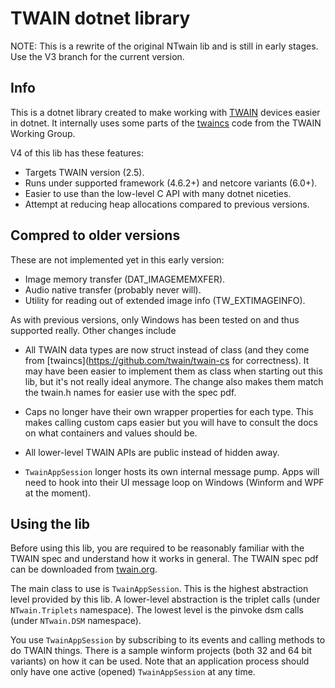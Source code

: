 # TWAIN dotnet library

NOTE: This is a rewrite of the original NTwain lib and is still
in early stages. Use the V3 branch for the current version.

## Info

This is a dotnet library created to make working with 
[TWAIN](http://twain.org/) devices easier in dotnet. 
It internally uses some parts of the
[twaincs](https://github.com/twain/twain-cs) code from
the TWAIN Working Group.

V4 of this lib has these features:

* Targets TWAIN version (2.5).
* Runs under supported framework (4.6.2+) and netcore variants (6.0+).
* Easier to use than the low-level C API with many dotnet niceties.
* Attempt at reducing heap allocations compared to previous versions.


## Compred to older versions

These are not implemented yet in this early version:

* Image memory transfer (DAT_IMAGEMEMXFER). 
* Audio native transfer (probably never will).
* Utility for reading out of extended image info (TW_EXTIMAGEINFO).

As with previous versions, only Windows has been tested on and thus 
supported really. Other changes include

* All TWAIN data types are now struct instead of class (and they come
from [twaincs](https://github.com/twain/twain-cs for correctness). It may have
been easier to implement them as class when starting out this lib, but 
it's not really ideal anymore. The change also makes them match the twain.h
names for easier use with the spec pdf.

* Caps no longer have their own wrapper properties for each type. This makes calling
custom caps easier but you will have to consult the docs on what
containers and values should be.

* All lower-level TWAIN APIs are public instead of hidden away.

* `TwainAppSession` longer hosts its own internal message pump. Apps will need to hook 
into their UI message loop on Windows (Winform and WPF at the moment).


## Using the lib

Before using this lib, you are required to be reasonably 
familiar with the TWAIN spec and understand how it works in general. 
The TWAIN spec pdf can be downloaded from [twain.org](http://twain.org/). 

The main class to use is `TwainAppSession`. This is the highest abstraction level
provided by this lib. A lower-level abstraction is the triplet calls 
(under `NTwain.Triplets` namespace). The lowest level is the pinvoke dsm calls 
(under `NTwain.DSM` namespace).

You use `TwainAppSession` by subscribing to its events and calling methods to do TWAIN things.
There is a sample winform projects (both 32 and 64 bit variants) on how it can be used. 
Note that an application process should only have one active (opened) 
`TwainAppSession` at any time.

